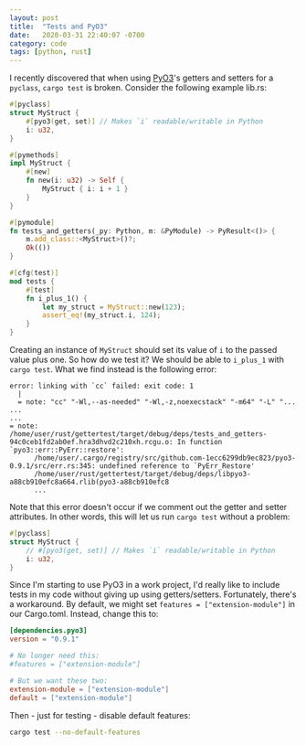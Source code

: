 ```yaml
---
layout: post
title:  "Tests and PyO3"
date:   2020-03-31 22:40:07 -0700
category: code
tags: [python, rust]
---
```


I recently discovered that when using [PyO3](https://github.com/PyO3/PyO3)'s getters and setters for a `pyclass`, `cargo test` is broken. Consider the following example lib.rs:

```rust
#[pyclass]
struct MyStruct {
    #[pyo3(get, set)] // Makes `i` readable/writable in Python
    i: u32,
}

#[pymethods]
impl MyStruct {
    #[new]
    fn new(i: u32) -> Self {
        MyStruct { i: i + 1 }
    }
}

#[pymodule]
fn tests_and_getters(_py: Python, m: &PyModule) -> PyResult<()> {
    m.add_class::<MyStruct>()?;
    Ok(())
}

#[cfg(test)]
mod tests {
    #[test]
    fn i_plus_1() {
        let my_struct = MyStruct::new(123);
        assert_eq!(my_struct.i, 124);
    }
}
```

Creating an instance of `MyStruct` should set its value of `i` to the passed value plus one. So how do we test it? We should be able to `i_plus_1` with `cargo test`. What we find instead is the following error:

```none
error: linking with `cc` failed: exit code: 1
  |
  = note: "cc" "-Wl,--as-needed" "-Wl,-z,noexecstack" "-m64" "-L" "...
...
...
= note: /home/user/rust/gettertest/target/debug/deps/tests_and_getters-94c0ceb1fd2ab0ef.hra3dhvd2c210xh.rcgu.o: In function `pyo3::err::PyErr::restore':
      /home/user/.cargo/registry/src/github.com-1ecc6299db9ec823/pyo3-0.9.1/src/err.rs:345: undefined reference to `PyErr_Restore'
      /home/user/rust/gettertest/target/debug/deps/libpyo3-a88cb910efc8a664.rlib(pyo3-a88cb910efc8
      ...
```

Note that this error doesn't occur if we comment out the getter and setter attributes. In other words, this will let us run `cargo test` without a problem:

```rust
#[pyclass]
struct MyStruct {
    // #[pyo3(get, set)] // Makes `i` readable/writable in Python
    i: u32,
}
```

Since I'm starting to use PyO3 in a work project, I'd really like to include tests in my code without giving up using getters/setters. Fortunately, there's a workaround. By default, we might set `features = ["extension-module"]` in our Cargo.toml. Instead, change this to:

```toml
[dependencies.pyo3]
version = "0.9.1"

# No longer need this:
#features = ["extension-module"]

# But we want these two:
extension-module = ["extension-module"]
default = ["extension-module"]
```

Then - just for testing - disable default features:

```bash
cargo test --no-default-features
```
